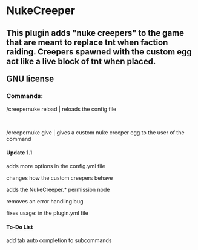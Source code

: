 <h1> NukeCreeper </h1>
<h2> This plugin adds "nuke creepers" to the game that are meant to replace tnt when faction raiding. Creepers spawned with the custom egg act like a live block of tnt when placed.
<p> GNU license </p>

<h3>Commands:</h3>
<p>/creepernuke reload | reloads the config file</p>
<br>
<p>/creepernuke give | gives a custom nuke creeper egg to the user of the command</h3>


<h4>Update 1.1</h4>
<p> adds more options in the config.yml file </p>
<p> changes how the custom creepers behave </p>
<p> adds the NukeCreeper.* permission node </p>
<p> removes an error handling bug </p>
<p> fixes usage: in the plugin.yml file </p>

<h4>To-Do List</h4>
<p> add tab auto completion to subcommands </p>
